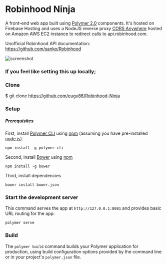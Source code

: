 
# Robinhood Ninja

A front-end web app built using [Polymer 2.0](https://www.polymer-project.org) components. It's hosted on Firebase Hosting and uses a NodeJS reverse proxy [CORS Anywhere](https://github.com/Rob--W/cors-anywhere) hosted on Amazon AWS EC2 instance to redirect calls to api.robinhood.com. 

Unofficial Robinhood API documentation: https://github.com/sanko/Robinhood 

![screenshot](https://firebasestorage.googleapis.com/v0/b/robinhood-web.appspot.com/o/RobinhoodNinja_V1.jpg?alt=media&token=514cac95-3857-47cb-a202-5ad4db954d62)


### If you feel like setting this up locally;
### Clone

   $ git clone  https://github.com/eugv86/Robinhood-Ninja

### Setup

##### Prerequisites

First, install [Polymer CLI](https://github.com/Polymer/polymer-cli) using
[npm](https://www.npmjs.com) (assuming you have pre-installed [node.js](https://nodejs.org)).

    npm install -g polymer-cli

Second, install [Bower](https://bower.io/) using [npm](https://www.npmjs.com)

    npm install -g bower

Third, install dependencies

    bower install bower.json


### Start the development server

This command serves the app at `http://127.0.0.1:8081` and provides basic URL
routing for the app:

    polymer serve

### Build

The `polymer build` command builds your Polymer application for production, using build configuration options provided by the command line or in your project's `polymer.json` file.  
